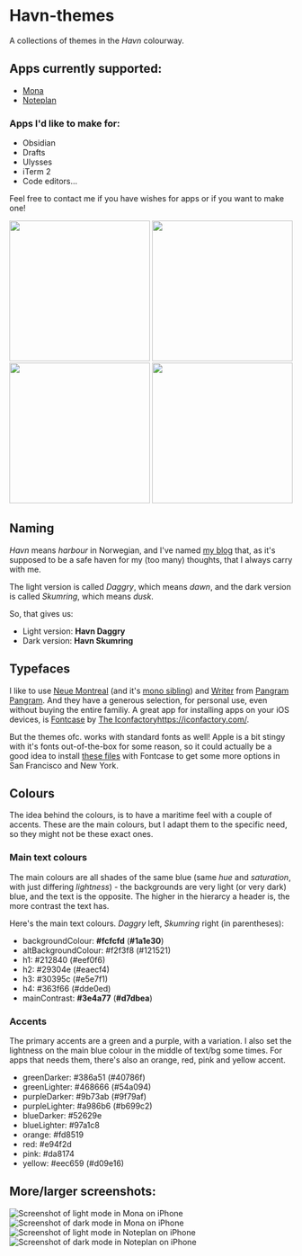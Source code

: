 # Havn-themes

A collections of themes in the _Havn_ colourway.

## Apps currently supported:

- [Mona](https://mastodon.social/@MonaApp)
- [Noteplan](https://noteplan.co)

### Apps I'd like to make for:

- Obsidian
- Drafts
- Ulysses
- iTerm 2
- Code editors...

Feel free to contact me if you have wishes for apps or if you want to make one!

<div align="center">
  <img src="./Mona/Mona-screenshots/havn-daggry-mona-iphone.png" width="250" />
  <img src="./Mona/Mona-screenshots/havn-skumring-mona-iphone.png" width="250" />
  <img src="./Noteplan/Noteplan-screenshots/havn-daggry-nm-noteplan-iphone.png" width="250" />
  <img src="./Noteplan/Noteplan-screenshots/havn-skumring-nm-noteplan-iphone.png" width="250" />
</div>

## Naming

_Havn_ means _harbour_ in Norwegian, and I've named [my blog](https://havn.blog) that, as it's supposed to be a safe haven for my (too many) thoughts, that I always carry with me.

The light version is called _Daggry_, which means _dawn_,
and the dark version is called _Skumring_, which means _dusk_.

So, that gives us:

- Light version: **Havn Daggry**
- Dark version: **Havn Skumring**

## Typefaces

I like to use [Neue Montreal](https://pangrampangram.com/products/neue-montreal) (and it's [mono sibling](https://pangrampangram.com/products/neue-montreal-mono)) and [Writer](https://pangrampangram.com/products/writer) from [Pangram Pangram](https://pangrampangram.com/). And they have a generous selection, for personal use, even without buying the entire familiy. A great app for installing apps on your iOS devices, is [Fontcase](https://apps.apple.com/app/id1205074470?ls=1&mt=8&uo=4&at=10l4G7&ct=APPS) by [The Iconfactory](https://iconfactory.com/)https://iconfactory.com/.

But the themes ofc. works with standard fonts as well! Apple is a bit stingy with it's fonts out-of-the-box for some reason, so it could actually be a good idea to install [these files](https://www.dropbox.com/sh/lcna9x23al8z6hq/AAAtvz5qHzCH3XXEt45J8Ntga?dl=0) with Fontcase to get some more options in San Francisco and New York.

## Colours

The idea behind the colours, is to have a maritime feel with a couple of accents. These are the main colours, but I adapt them to the specific need, so they might not be these exact ones.

### Main text colours

The main colours are all shades of the same blue (same _hue_ and _saturation_, with just differing _lightness_) - the backgrounds are very light (or very dark) blue, and the text is the opposite. The higher in the hierarcy a header is, the more contrast the text has.

Here's the main text colours. _Daggry_ left, _Skumring_ right (in parentheses):

- backgroundColour: **#fcfcfd** (**#1a1e30**)
- altBackgroundColour: #f2f3f8 (#121521)
- h1: #212840 (#eef0f6)
- h2: #29304e (#eaecf4)
- h3: #30395c (#e5e7f1)
- h4: #363f66 (#dde0ed)
- mainContrast: **#3e4a77** (**#d7dbea**)

### Accents

The primary accents are a green and a purple, with a variation. I also set the lightness on the main blue colour in the middle of text/bg some times. For apps that needs them, there's also an orange, red, pink and yellow accent.

- greenDarker: #386a51 (#40786f)
- greenLighter: #468666 (#54a094)
- purpleDarker: #9b73ab (#9f79af)
- purpleLighter: #a986b6 (#b699c2)
- blueDarker: #52629e
- blueLighter: #97a1c8
- orange: #fd8519
- red: #e94f2d
- pink: #da8174
- yellow: #eec659 (#d09e16)

## More/larger screenshots:

![Screenshot of light mode in Mona on iPhone](./Mona/Mona-screenshots/havn-daggry-mona-iphone.png)
![Screenshot of dark mode in Mona on iPhone](./Mona/Mona-screenshots/havn-skumring-mona-iphone.png)
![Screenshot of light mode in Noteplan on iPhone](./Noteplan/Noteplan-screenshots/havn-daggry-nm-noteplan-iphone.png)
![Screenshot of dark mode in Noteplan on iPhone](./Noteplan/Noteplan-screenshots/havn-skumring-nm-noteplan-iphone.png)
